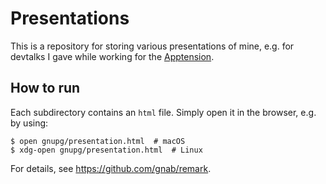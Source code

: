 # Presentations

This is a repository for storing various presentations of mine, e.g. for devtalks I gave while working for the [Apptension](https://github.com/apptension/).

## How to run

Each subdirectory contains an `html` file. Simply open it in the browser, e.g. by using:

```shell
$ open gnupg/presentation.html  # macOS
$ xdg-open gnupg/presentation.html  # Linux
```

For details, see <https://github.com/gnab/remark>.
